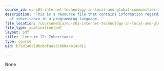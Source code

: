 ```yaml
---
course_id: ec-s01-internet-technology-in-local-and-global-communities-spring-2005-summer-2005
description: 'This is a resource file that contains information regarding the use
  of inheritance in a programming language. '
file_location: /coursemedia/ec-s01-internet-technology-in-local-and-global-communities-spring-2005-summer-2005/b75d1a6d1d0c0dfaea316b0a4b14cd11_MITEC_S01S05_l12_inheritan.pdf
file_type: application/pdf
layout: pdf
title: 'Lecture 12: Inheritance'
type: course
uid: b75d1a6d1d0c0dfaea316b0a4b14cd11

---
```

None
